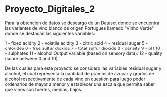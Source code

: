 # Proyecto_Digitales_2

Para la obtencion de datos se descargo de un Dataset donde se encuentra las variantes de vino blanco de origen Portugues llamado "Vinho Verde" donde se destacan las siguientes variables:

1 - fixed acidity
2 - volatile acidity
3 - citric acid
4 - residual sugar
5 - chlorides
6 - free sulfur dioxide
7 - total sulfur dioxide
8 - density
9 - pH
10 - sulphates
11 - alcohol
Output variable (based on sensory data):
12 - quality (score between 0 and 10)

De las cuales para este proyecto se considero las variables residual sugar y alcohol, el cual representa la cantidad de gramos de azucar y grados de alcohol respectivamente de cada vino en cuestion para luego poder ordenarlos de mayor a menor y establecer una escala que permita saber que vinos son fuertes, medios, bajos.
